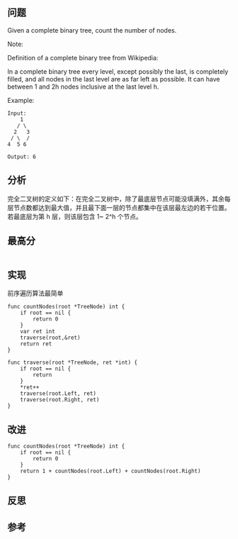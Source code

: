 ## 问题
Given a complete binary tree, count the number of nodes.

Note:

Definition of a complete binary tree from Wikipedia:

In a complete binary tree every level, except possibly the last, is completely filled, and all nodes in the last level are as far left as possible. It can have between 1 and 2h nodes inclusive at the last level h.

Example:
```
Input: 
    1
   / \
  2   3
 / \  /
4  5 6

Output: 6
```

## 分析
完全二叉树的定义如下：在完全二叉树中，除了最底层节点可能没填满外，其余每层节点数都达到最大值，并且最下面一层的节点都集中在该层最左边的若干位置。若最底层为第 h 层，则该层包含 1~ 2^h 个节点。

## 最高分
```golang

```

## 实现
前序遍历算法最简单
```golang
func countNodes(root *TreeNode) int {
	if root == nil {
		return 0
	}
	var ret int
	traverse(root,&ret)
	return ret
}

func traverse(root *TreeNode, ret *int) {
	if root == nil {
		return
	}
	*ret++
	traverse(root.Left, ret)
	traverse(root.Right, ret)
}
```

## 改进
```golang
func countNodes(root *TreeNode) int {
	if root == nil {
		return 0
	}
	return 1 + countNodes(root.Left) + countNodes(root.Right)
}
```

## 反思

## 参考